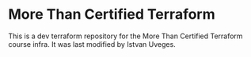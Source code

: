 # More Than Certified Terraform
This is a dev terraform repository for the More Than Certified Terraform course infra. 
It was last modified by Istvan Uveges.
